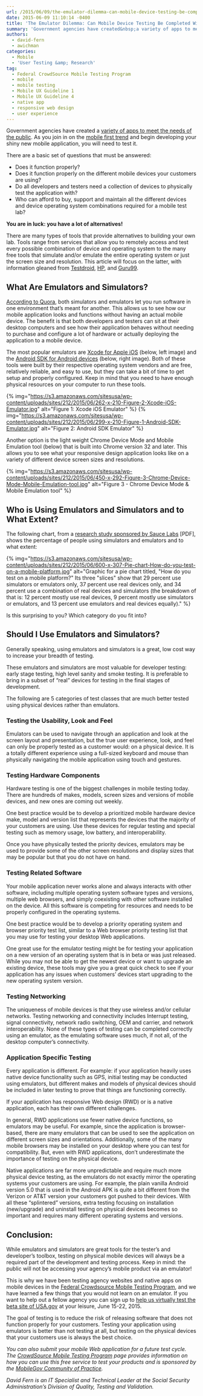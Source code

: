 ```yaml
---
url: /2015/06/09/the-emulator-dilemma-can-mobile-device-testing-be-completed-without-mobile-devices/
date: 2015-06-09 11:10:14 -0400
title: 'The Emulator Dilemma: Can Mobile Device Testing Be Completed Without Mobile Devices?'
summary: 'Government agencies have created&nbsp;a variety of apps to meet the needs of the public. As&nbsp;you join in on the mobile first trend and begin developing your shiny new mobile application, you will need to test it. There are a basic set of questions that must be answered: Does it function properly? Does it function properly'
authors:
  - david-fern
  - awichman
categories:
  - Mobile
  - 'User Testing &amp; Research'
tag:
  - Federal CrowdSource Mobile Testing Program
  - mobile
  - mobile testing
  - Mobile UX Guideline 1
  - Mobile UX Guideline 4
  - native app
  - responsive web design
  - user experience
---
```


Government agencies have created a [variety of apps to meet the needs of the public](https://www.WHATEVER/tag/thursday-mobile-products/). As you join in on the [mobile first trend](https://www.WHATEVER/2013/09/30/mobile-first/) and begin developing your shiny new mobile application, you will need to test it.

There are a basic set of questions that must be answered:

  * Does it function properly?
  * Does it function properly on the different mobile devices your customers are using?
  * Do all developers and testers need a collection of devices to physically test the application with?
  * Who can afford to buy, support and maintain all the different devices and device operating system combinations required for a mobile test lab?

**You are in luck: you have a lot of alternatives!**

There are many types of tools that provide alternatives to building your own lab. Tools range from services that allow you to remotely access and test every possible combination of device and operating system to the many free tools that simulate and/or emulate the entire operating system or just the screen size and resolution. This article will focus on the latter, with information gleaned from [Testdroid](http://testdroid.com/news/rely-only-on-real-emulators-vs-devices), [HP](http://h30499.www3.hp.com/t5/The-Future-of-Testing-Blog/Emulators-vs-Real-Devices-for-Mobile-Application-Testing-The/ba-p/5506993#.VWyWC89Vikq), and [Guru99](http://www.guru99.com/real-device-vs-emulator-testing-ultimate-showdown.html).

## What Are Emulators and Simulators?

[According to Quora](http://www.quora.com/What-are-the-differences-between-simulation-and-emulation), both simulators and emulators let you run software in one environment that&#8217;s meant for another. This allows us to see how our mobile application looks and functions without having an actual mobile device. The benefit is that both developers and testers can sit at their desktop computers and see how their application behaves without needing to purchase and configure a lot of hardware or actually deploying the application to a mobile device.

The most popular emulators are [Xcode for Apple iOS](https://developer.apple.com/xcode/downloads) (below, left image) and the [Android SDK for Android devices](http://developer.android.com/sdk/index.html) (below, right image). Both of these tools were built by their respective operating system vendors and are free, relatively reliable, and easy to use, but they can take a bit of time to get setup and properly configured. Keep in mind that you need to have enough physical resources on your computer to run these tools.

{% img="https://s3.amazonaws.com/sitesusa/wp-content/uploads/sites/212/2015/06/262-x-210-Figure-2-Xcode-iOS-Emulator.jpg" alt="Figure 1: Xcode iOS Emulator" %} {% img="https://s3.amazonaws.com/sitesusa/wp-content/uploads/sites/212/2015/06/299-x-210-Figure-1-Android-SDK-Emulator.jpg" alt="Figure 2: Android SDK Emulator" %}

Another option is the light weight Chrome Device Mode and Mobile Emulation tool (below) that is built into Chrome version 32 and later. This allows you to see what your responsive design application looks like on a variety of different device screen sizes and resolutions.

{% img="https://s3.amazonaws.com/sitesusa/wp-content/uploads/sites/212/2015/06/450-x-292-Figure-3-Chrome-Device-Mode-Mobile-Emulation-tool.jpg" alt="Figure 3 - Chrome Device Mode & Mobile Emulation tool" %}

## Who is Using Emulators and Simulators and to What Extent?

The following chart, from a [research study sponsored by Sauce Labs](http://saucelabs.com/resources/sauce_labs_testing_trends_2015.pdf) [PDF], shows the percentage of people using simulators and emulators and to what extent:

{% img="https://s3.amazonaws.com/sitesusa/wp-content/uploads/sites/212/2015/06/600-x-307-Pie-chart-How-do-you-test-on-a-mobile-platform.jpg" alt="Graphic for a pie chart titled, "How do you test on a mobile platform?" Its three "slices" show that 29 percent use simulators or emulators only, 37 percent use real devices only, and 34 percent use a combination of real devices and simulators (the breakdown of that is: 12 percent mostly use real devices, 9 percent mostly use simulators or emulators, and 13 percent use emulators and real devices equally)." %}

Is this surprising to you?  Which category do you fit into?

## Should I Use Emulators and Simulators?

Generally speaking, using emulators and simulators is a great, low cost way to increase your breadth of testing.

These emulators and simulators are most valuable for developer testing: early stage testing, high level sanity and smoke testing. It is preferable to bring in a subset of “real” devices for testing in the final stages of development.

The following are 5 categories of test classes that are much better tested using physical devices rather than emulators.

### Testing the Usability, Look and Feel

Emulators can be used to navigate through an application and look at the screen layout and presentation, but the true user experience, look, and feel can only be properly tested as a customer would: on a physical device. It is a totally different experience using a full-sized keyboard and mouse than physically navigating the mobile application using touch and gestures.

### Testing Hardware Components

Hardware testing is one of the biggest challenges in mobile testing today. There are hundreds of makes, models, screen sizes and versions of mobile devices, and new ones are coming out weekly.

One best practice would be to develop a prioritized mobile hardware device make, model and version list that represents the devices that the majority of your customers are using. Use these devices for regular testing and special testing such as memory usage, low battery, and interoperability.

Once you have physically tested the priority devices, emulators may be used to provide some of the other screen resolutions and display sizes that may be popular but that you do not have on hand.

### Testing Related Software

Your mobile application never works alone and always interacts with other software, including multiple operating system software types and versions, multiple web browsers, and simply coexisting with other software installed on the device. All this software is competing for resources and needs to be properly configured in the operating systems.

One best practice would be to develop a priority operating system and browser priority test list, similar to a Web browser priority testing list that you may use for testing your desktop Web applications.

One great use for the emulator testing might be for testing your application on a new version of an operating system that is in beta or was  just released. While you may not be able to get the newest device or want to upgrade an existing device, these tools may give you a great quick check to see if your application has any issues when customers&#8217; devices start upgrading to the new operating system version.

### Testing Networking

The uniqueness of mobile devices is that they use wireless and/or cellular networks. Testing networking and connectivity includes Interrupt testing, signal connectivity, network radio switching, OEM and carrier, and network interoperability. None of these types of testing can be completed correctly using an emulator, as the emulating software uses much, if not all, of the desktop computer&#8217;s connectivity.

### Application Specific Testing

Every application is different. For example: if your application heavily uses native device functionality such as GPS, initial testing may be conducted using emulators, but different makes and models of physical devices should be included in later testing to prove that things are functioning correctly.

If your application has responsive Web design (RWD) or is a native application, each has their own different challenges.

In general, RWD applications use fewer native device functions, so emulators may be useful. For example, since the application is browser-based, there are many emulators that can be used to see the application on different screen sizes and orientations. Additionally, some of the many mobile browsers may be installed on your desktop where you can test for compatibility. But, even with RWD applications, don’t underestimate the importance of testing on the physical device.

Native applications are far more unpredictable and require much more physical device testing, as the emulators do not exactly mirror the operating systems your customers are using. For example, the plain vanilla Android version 5.0 that is used in the Android APK is quite a bit different from the Verizon or AT&T version your customers got pushed to their devices. With all these “splintered” versions, extra testing focusing on installation (new/upgrade) and uninstall testing on physical devices becomes so important and requires many different operating systems and versions.

## Conclusion:

While emulators and simulators are great tools for the tester’s and developer’s toolbox, testing on physical mobile devices will always be a required part of the development and testing process. Keep in mind: the public will not be accessing your agency&#8217;s mobile product via an emulator!

This is why we have been testing agency websites and native apps on mobile devices in the [Federal Crowdsource Mobile Testing Program](https://www.WHATEVER/services/mobile-application-testing-program/), and we have learned a few things that you would not learn on an emulator. If you want to help out a fellow agency you can sign up to [help us virtually test the beta site of USA.gov](https://openopps.WHATEVER/tasks/94) at your leisure, June 15-22, 2015.

The goal of testing is to reduce the risk of releasing software that does not function properly for your customers. Testing your application using emulators is better than not testing at all, but testing on the physical devices that your customers use is always the best choice.

_You can also submit your mobile Web application for a future test cycle. The [CrowdSource Mobile Testing Program](https://www.WHATEVER/services/mobile-application-testing-program/) page provides information on how you can use this free service to test your products and is sponsored by the [MobileGov Community of Practice](https://www.WHATEVER/communities/mobile/)._

_David Fern is an IT Specialist and Technical Leader at the Social Security Administration’s Division of Quality, Testing and Validation._